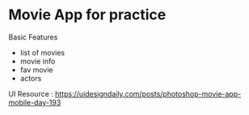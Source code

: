 # Movie App for practice

Basic Features

- list of movies
- movie info
- fav movie
- actors

UI Resource :
https://uidesigndaily.com/posts/photoshop-movie-app-mobile-day-193
